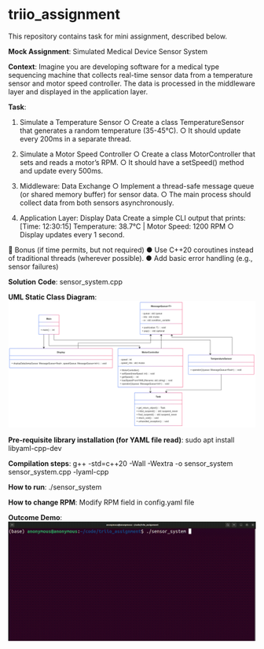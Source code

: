 # triio_assignment

This repository contains task for mini assignment, described below.

**Mock Assignment**:
Simulated Medical Device Sensor System

**Context**:
Imagine you are developing software for a medical type sequencing machine that collects real-time sensor data from a temperature sensor and motor speed controller. The data is processed in the middleware layer and displayed in the application layer.

**Task**:
1. Simulate a Temperature Sensor
○ Create a class TemperatureSensor that generates a random temperature (35-45°C).
○ It should update every 200ms in a separate thread.

3. Simulate a Motor Speed Controller
○ Create a class MotorController that sets and reads a motor’s RPM.
○ It should have a setSpeed() method and update every 500ms.

5. Middleware: Data Exchange
○ Implement a thread-safe message queue (or shared memory buffer) for sensor data.
○ The main process should collect data from both sensors asynchronously.

6. Application Layer: Display Data
Create a simple CLI output that prints:
[Time: 12:30:15] Temperature: 38.7°C | Motor Speed: 1200 RPM
○ Display updates every 1 second.

🚀 Bonus (if time permits, but not required)
● Use C++20 coroutines instead of traditional threads (wherever possible).
● Add basic error handling (e.g., sensor failures)

**Solution**
**Code**: sensor_system.cpp

**UML Static Class Diagram**:
![UML Diagram](full_UML.png)

**Pre-requisite library installation (for YAML file read)**:
sudo apt install libyaml-cpp-dev

**Compilation steps**:
g++ -std=c++20 -Wall -Wextra -o sensor_system sensor_system.cpp -lyaml-cpp

**How to run**:
./sensor_system

**How to change RPM**:
Modify RPM field in config.yaml file

**Outcome Demo**:
![Demo](demo.gif)
